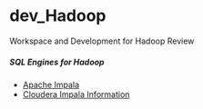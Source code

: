 # dev_Hadoop
Workspace and Development for Hadoop Review

##### SQL Engines for Hadoop
- [Apache Impala](https://impala.apache.org/) <br/>
- [Cloudera Impala Information](https://docs.cloudera.com/documentation/enterprise/6/6.3/topics/impala.html) <br/>
